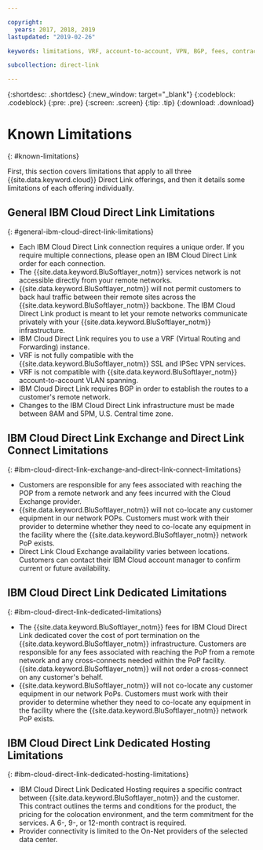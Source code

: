 ```yaml
---

copyright:
  years: 2017, 2018, 2019
lastupdated: "2019-02-26"

keywords: limitations, VRF, account-to-account, VPN, BGP, fees, contract, Exchange, Connect, Dedicated, Hosting

subcollection: direct-link

---
```


{:shortdesc: .shortdesc}
{:new_window: target="_blank"}
{:codeblock: .codeblock}
{:pre: .pre}
{:screen: .screen}
{:tip: .tip}
{:download: .download}

# Known Limitations
{: #known-limitations}

First, this section covers limitations that apply to all three {{site.data.keyword.cloud}} Direct Link offerings, and then it details some limitations of each offering individually.

## General IBM Cloud Direct Link Limitations
{: #general-ibm-cloud-direct-link-limitations}

 * Each IBM Cloud Direct Link connection requires a unique order. If you require multiple connections, please open an IBM Cloud Direct Link order for each connection.
 * The {{site.data.keyword.BluSoftlayer_notm}} services network is not accessible directly from your remote networks.
 * {{site.data.keyword.BluSoftlayer_notm}} will not permit customers to back haul traffic between their remote sites across the {{site.data.keyword.BluSoftlayer_notm}} backbone. The IBM Cloud Direct Link product is meant to let your remote networks communicate privately with your {{site.data.keyword.BluSoftlayer_notm}} infrastructure.
 * IBM Cloud Direct Link requires you to use a VRF (Virtual Routing and Forwarding) instance.
 * VRF is not fully compatible with the {{site.data.keyword.BluSoftlayer_notm}} SSL and IPSec VPN services.
 * VRF is not compatible with {{site.data.keyword.BluSoftlayer_notm}} account-to-account VLAN spanning.
 * IBM Cloud Direct Link requires BGP in order to establish the routes to a customer's remote network.
 * Changes to the IBM Cloud Direct Link infrastructure must be made between 8AM and 5PM, U.S. Central time zone.
 
## IBM Cloud Direct Link Exchange and Direct Link Connect Limitations
{: #ibm-cloud-direct-link-exchange-and-direct-link-connect-limitations}

 * Customers are responsible for any fees associated with reaching the POP from a remote network and any fees incurred with the Cloud Exchange provider.
 * {{site.data.keyword.BluSoftlayer_notm}} will not co-locate any customer equipment in our network POPs. Customers must work with their provider to determine whether they need to co-locate any equipment in the facility where the {{site.data.keyword.BluSoftlayer_notm}} network PoP exists.
 * Direct Link Cloud Exchange availability varies between locations. Customers can contact their IBM Cloud account manager to confirm current or future availability.
 
## IBM Cloud Direct Link Dedicated Limitations
{: #ibm-cloud-direct-link-dedicated-limitations}

 * The {{site.data.keyword.BluSoftlayer_notm}} fees for IBM Cloud Direct Link dedicated cover the cost of port termination on the {{site.data.keyword.BluSoftlayer_notm}} infrastructure. Customers are responsible for any fees associated with reaching the PoP from a remote network and any cross-connects needed within the PoP facility.  {{site.data.keyword.BluSoftlayer_notm}} will not order a cross-connect on any customer's behalf.
 * {{site.data.keyword.BluSoftlayer_notm}} will not co-locate any customer equipment in our network PoPs. Customers must work with their provider to determine whether they need to co-locate any equipment in the facility where the {{site.data.keyword.BluSoftlayer_notm}} network PoP exists.

## IBM Cloud Direct Link Dedicated Hosting Limitations
{: #ibm-cloud-direct-link-dedicated-hosting-limitations}

 * IBM Cloud Direct Link Dedicated Hosting requires a specific contract between {{site.data.keyword.BluSoftlayer_notm}} and the customer. This contract outlines the terms and conditions for the product, the pricing for the colocation environment, and the term commitment for the services. A 6-, 9-, or 12-month contract is required.
 * Provider connectivity is limited to the On-Net providers of the selected data center.

